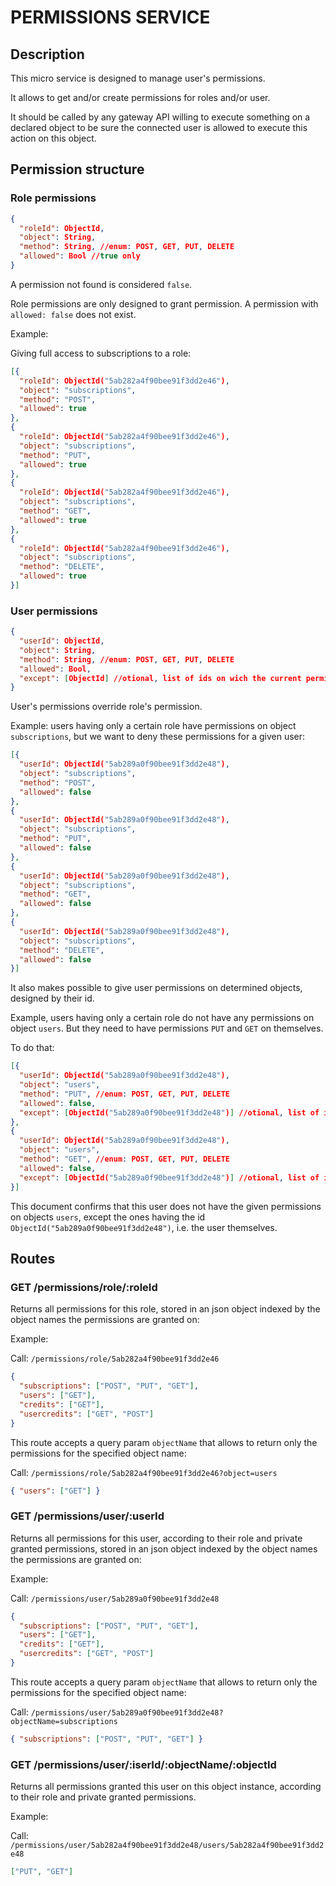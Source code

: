# PERMISSIONS SERVICE

## Description

This micro service is designed to manage user's permissions.

It allows to get and/or create permissions for roles and/or user.

It should be called by any gateway API willing to execute something on a declared object to be sure the connected user is
allowed to execute this action on this object.

## Permission structure

### Role permissions

```json
{
  "roleId": ObjectId,
  "object": String,
  "method": String, //enum: POST, GET, PUT, DELETE
  "allowed": Bool //true only
}
```

A permission not found is considered `false`.

Role permissions are only designed to grant permission. A permission with `allowed: false` does not exist.

Example:

Giving full access to subscriptions to a role:
```json
[{
  "roleId": ObjectId("5ab282a4f90bee91f3dd2e46"),
  "object": "subscriptions",
  "method": "POST",
  "allowed": true
},
{
  "roleId": ObjectId("5ab282a4f90bee91f3dd2e46"),
  "object": "subscriptions",
  "method": "PUT",
  "allowed": true
},
{
  "roleId": ObjectId("5ab282a4f90bee91f3dd2e46"),
  "object": "subscriptions",
  "method": "GET",
  "allowed": true
},
{
  "roleId": ObjectId("5ab282a4f90bee91f3dd2e46"),
  "object": "subscriptions",
  "method": "DELETE",
  "allowed": true
}]
```

### User permissions

```json
{
  "userId": ObjectId,
  "object": String,
  "method": String, //enum: POST, GET, PUT, DELETE
  "allowed": Bool,
  "except": [ObjectId] //otional, list of ids on wich the current permission is reversed
}
```

User's permissions override role's permission.

Example: users having only a certain role have permissions on object `subscriptions`, but we want to deny these permissions
for a given user:

```json
[{
  "userId": ObjectId("5ab289a0f90bee91f3dd2e48"),
  "object": "subscriptions",
  "method": "POST",
  "allowed": false
},
{
  "userId": ObjectId("5ab289a0f90bee91f3dd2e48"),
  "object": "subscriptions",
  "method": "PUT",
  "allowed": false
},
{
  "userId": ObjectId("5ab289a0f90bee91f3dd2e48"),
  "object": "subscriptions",
  "method": "GET",
  "allowed": false
},
{
  "userId": ObjectId("5ab289a0f90bee91f3dd2e48"),
  "object": "subscriptions",
  "method": "DELETE",
  "allowed": false
}]
```

It also makes possible to give user permissions on determined objects, designed by their id.

Example, users having only a certain role do not have any permissions on object `users`. But they need to have
permissions `PUT` and `GET` on themselves.

To do that:

```json
[{
  "userId": ObjectId("5ab289a0f90bee91f3dd2e48"),
  "object": "users",
  "method": "PUT", //enum: POST, GET, PUT, DELETE
  "allowed": false,
  "except": [ObjectId("5ab289a0f90bee91f3dd2e48")] //otional, list of ids on wich the current permission is reversed
},
{
  "userId": ObjectId("5ab289a0f90bee91f3dd2e48"),
  "object": "users",
  "method": "GET", //enum: POST, GET, PUT, DELETE
  "allowed": false,
  "except": [ObjectId("5ab289a0f90bee91f3dd2e48")] //otional, list of ids on wich the current permission is reversed
}]
```

This document confirms that this user does not have the given permissions on objects `users`, except the ones having the
id `ObjectId("5ab289a0f90bee91f3dd2e48")`, i.e. the user themselves.

## Routes

### GET /permissions/role/:roleId

Returns all permissions for this role, stored in an json object indexed by the object names the permissions are granted on:

Example:

Call: `/permissions/role/5ab282a4f90bee91f3dd2e46`

```json
{
  "subscriptions": ["POST", "PUT", "GET"],
  "users": ["GET"],
  "credits": ["GET"],
  "usercredits": ["GET", "POST"]
}
```

This route accepts a query param `objectName` that allows to return only the permissions for the specified object name:

Call: `/permissions/role/5ab282a4f90bee91f3dd2e46?object=users`

```json
{ "users": ["GET"] }
```

### GET /permissions/user/:userId

Returns all permissions for this user, according to their role and private granted permissions, stored in an json object
indexed by the object names the permissions are granted on:

Example:

Call: `/permissions/user/5ab289a0f90bee91f3dd2e48`

```json
{
  "subscriptions": ["POST", "PUT", "GET"],
  "users": ["GET"],
  "credits": ["GET"],
  "usercredits": ["GET", "POST"]
}
```

This route accepts a query param `objectName` that allows to return only the permissions for the specified object name:

Call: `/permissions/user/5ab289a0f90bee91f3dd2e48?objectName=subscriptions`

```json
{ "subscriptions": ["POST", "PUT", "GET"] }
```

### GET /permissions/user/:iserId/:objectName/:objectId

Returns all permissions granted this user on this object instance, according to their role and private granted permissions.

Example:

Call: `/permissions/user/5ab282a4f90bee91f3dd2e48/users/5ab282a4f90bee91f3dd2e48`

```json
["PUT", "GET"]
```
